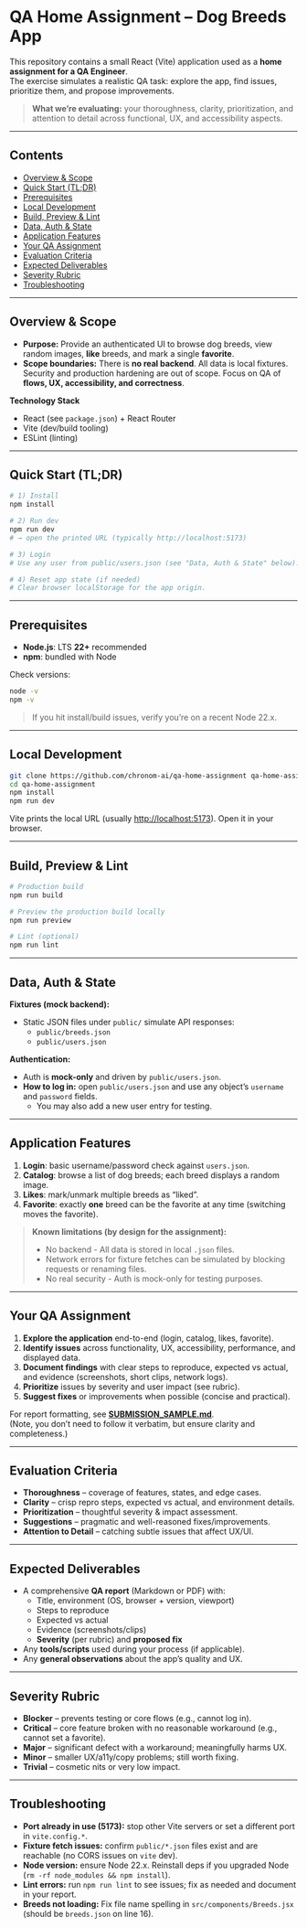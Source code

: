 # QA Home Assignment – Dog Breeds App

This repository contains a small React (Vite) application used as a **home assignment for a QA Engineer**.  
The exercise simulates a realistic QA task: explore the app, find issues, prioritize them, and propose improvements.

> **What we’re evaluating:** your thoroughness, clarity, prioritization, and attention to detail across functional, UX, and accessibility aspects.

---

## Contents

- [Overview & Scope](#overview--scope)
- [Quick Start (TL;DR)](#quick-start-tldr)
- [Prerequisites](#prerequisites)
- [Local Development](#local-development)
- [Build, Preview & Lint](#build-preview--lint)
- [Data, Auth & State](#data-auth--state)
- [Application Features](#application-features)
- [Your QA Assignment](#your-qa-assignment)
- [Evaluation Criteria](#evaluation-criteria)
- [Expected Deliverables](#expected-deliverables)
- [Severity Rubric](#severity-rubric)
- [Troubleshooting](#troubleshooting)

---

## Overview & Scope

- **Purpose:** Provide an authenticated UI to browse dog breeds, view random images, **like** breeds, and mark a single **favorite**.
- **Scope boundaries:** There is **no real backend**. All data is local fixtures. Security and production hardening are out of scope. Focus on QA of **flows, UX, accessibility, and correctness**.

**Technology Stack**

- React (see `package.json`) + React Router
- Vite (dev/build tooling)
- ESLint (linting)

---

## Quick Start (TL;DR)

```bash
# 1) Install
npm install

# 2) Run dev
npm run dev
# → open the printed URL (typically http://localhost:5173)

# 3) Login
# Use any user from public/users.json (see "Data, Auth & State" below).

# 4) Reset app state (if needed)
# Clear browser localStorage for the app origin.
```

---

## Prerequisites

- **Node.js**: LTS **22+** recommended  
- **npm**: bundled with Node

Check versions:

```bash
node -v
npm -v
```

> If you hit install/build issues, verify you’re on a recent Node 22.x.

---

## Local Development

```bash
git clone https://github.com/chronom-ai/qa-home-assignment qa-home-assignment
cd qa-home-assignment
npm install
npm run dev
```

Vite prints the local URL (usually <http://localhost:5173>). Open it in your browser.

---

## Build, Preview & Lint

```bash
# Production build
npm run build

# Preview the production build locally
npm run preview

# Lint (optional)
npm run lint
```

---

## Data, Auth & State

**Fixtures (mock backend):**

- Static JSON files under `public/` simulate API responses:
  - `public/breeds.json`
  - `public/users.json`

**Authentication:**

- Auth is **mock-only** and driven by `public/users.json`.
- **How to log in:** open `public/users.json` and use any object’s `username` and `password` fields.
  - You may also add a new user entry for testing.

---

## Application Features

1. **Login**: basic username/password check against `users.json`.
2. **Catalog**: browse a list of dog breeds; each breed displays a random image.
3. **Likes**: mark/unmark multiple breeds as “liked”.
4. **Favorite**: exactly **one** breed can be the favorite at any time (switching moves the favorite).

> **Known limitations (by design for the assignment):**
>
> - No backend - All data is stored in local `.json` files.
> - Network errors for fixture fetches can be simulated by blocking requests or renaming files.
> - No real security - Auth is mock-only for testing purposes.

---

## Your QA Assignment

1. **Explore the application** end-to-end (login, catalog, likes, favorite).
2. **Identify issues** across functionality, UX, accessibility, performance, and displayed data.
3. **Document findings** with clear steps to reproduce, expected vs actual, and evidence (screenshots, short clips, network logs).
4. **Prioritize** issues by severity and user impact (see rubric).
5. **Suggest fixes** or improvements when possible (concise and practical).

For report formatting, see **[SUBMISSION_SAMPLE.md](SUBMISSION_SAMPLE.md)**.  
(Note, you don’t need to follow it verbatim, but ensure clarity and completeness.)

---

## Evaluation Criteria

- **Thoroughness** – coverage of features, states, and edge cases.
- **Clarity** – crisp repro steps, expected vs actual, and environment details.
- **Prioritization** – thoughtful severity & impact assessment.
- **Suggestions** – pragmatic and well-reasoned fixes/improvements.
- **Attention to Detail** – catching subtle issues that affect UX/UI.

---

## Expected Deliverables

- A comprehensive **QA report** (Markdown or PDF) with:
  - Title, environment (OS, browser + version, viewport)
  - Steps to reproduce
  - Expected vs actual
  - Evidence (screenshots/clips)
  - **Severity** (per rubric) and **proposed fix**
- Any **tools/scripts** used during your process (if applicable).
- Any **general observations** about the app’s quality and UX.

---

## Severity Rubric

- **Blocker** – prevents testing or core flows (e.g., cannot log in).
- **Critical** – core feature broken with no reasonable workaround (e.g., cannot set a favorite).
- **Major** – significant defect with a workaround; meaningfully harms UX.
- **Minor** – smaller UX/a11y/copy problems; still worth fixing.
- **Trivial** – cosmetic nits or very low impact.

---

## Troubleshooting

- **Port already in use (5173):** stop other Vite servers or set a different port in `vite.config.*`.
- **Fixture fetch issues:** confirm `public/*.json` files exist and are reachable (no CORS issues on `vite` dev).
- **Node version:** ensure Node 22.x. Reinstall deps if you upgraded Node (`rm -rf node_modules && npm install`).
- **Lint errors:** run `npm run lint` to see issues; fix as needed and document in your report.
- **Breeds not loading:** Fix file name spelling in `src/components/Breeds.jsx` (should be `breeds.json` on line 16).
